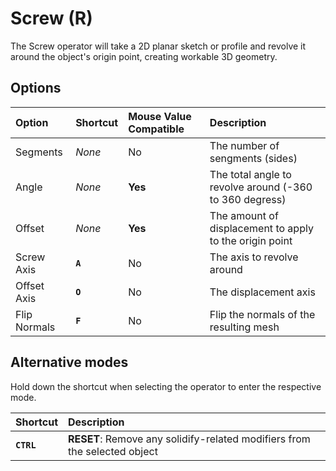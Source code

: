 # Screw (<span title="Recallable">R</span>)

The Screw operator will take a 2D planar sketch or profile and revolve it around the object's origin point, creating workable 3D geometry.

[](../_media/screw.mp4 ':include')

## Options

| Option | Shortcut | Mouse Value Compatible | Description |
| :--- | :--- | :--- | :--- |
| Segments | _None_ | No | The number of sengments (sides) |
| Angle | _None_ | **Yes** | The total angle to revolve around (-360 to 360 degress) |
| Offset | _None_ | **Yes** | The amount of displacement to apply to the origin point |
| Screw Axis | **`A`** | No | The axis to revolve around |
| Offset Axis | **`O`** | No | The displacement axis |
| Flip Normals | **`F`** | No | Flip the normals of the resulting mesh |

## Alternative modes

Hold down the shortcut when selecting the operator to enter the respective mode.

| Shortcut | Description |
| :--- | :--- |
| **`CTRL`** | **RESET**: Remove any solidify-related modifiers from the selected object |